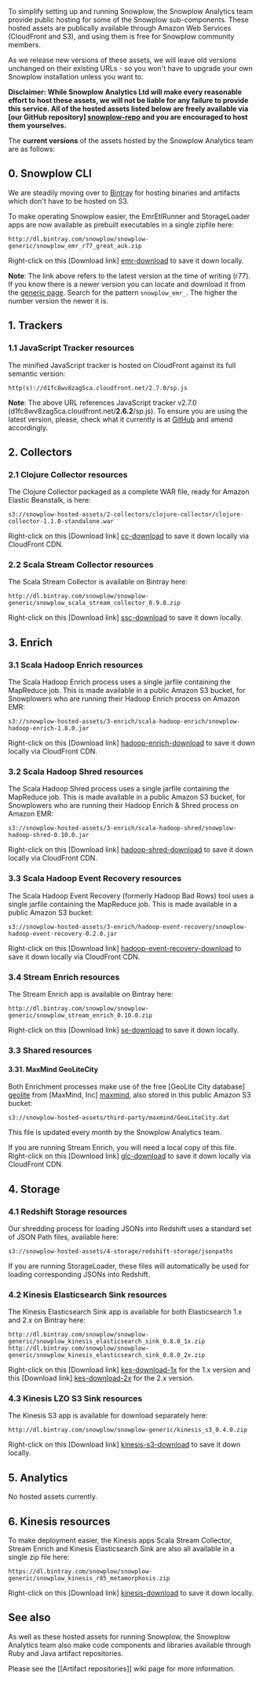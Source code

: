 To simplify setting up and running Snowplow, the Snowplow Analytics team provide public hosting for some of the Snowplow sub-components. These hosted assets are publically available through Amazon Web Services (CloudFront and S3), and using them is free for Snowplow community members.

As we release new versions of these assets, we will leave old versions unchanged on their existing URLs - so you won't have to upgrade your own Snowplow installation unless you want to.

**Disclaimer: While Snowplow Analytics Ltd will make every reasonable effort to host these assets, we will not be liable for any failure to provide this service. All of the hosted assets listed below are freely available via [our GitHub repository] [snowplow-repo] and you are encouraged to host them yourselves.** 

The **current versions** of the assets hosted by the Snowplow Analytics team are as follows:

## 0. Snowplow CLI

We are steadily moving over to [Bintray][bintray] for hosting binaries and artifacts which don't have to be hosted on S3.

To make operating Snowplow easier, the EmrEtlRunner and StorageLoader apps are now available as prebuilt executables in a single zipfile here:

    http://dl.bintray.com/snowplow/snowplow-generic/snowplow_emr_r77_great_auk.zip

Right-click on this [Download link] [emr-download] to save it down locally.

**Note**: The link above refers to the latest version at the time of writing (r77). If you know there is a newer version you can locate and download it from the [generic page](http://dl.bintray.com/snowplow/snowplow-generic/). Search for the pattern `snowplow_emr_`. The higher the number version the newer it is.

## 1. Trackers

### 1.1 JavaScript Tracker resources

The minified JavaScript tracker is hosted on CloudFront against its full semantic version:

    http(s)://d1fc8wv8zag5ca.cloudfront.net/2.7.0/sp.js

**Note**: The above URL references JavaScript tracker v2.7.0 (d1fc8wv8zag5ca.cloudfront.net/**2.6.2**/sp.js). To ensure you are using the latest version, please, check what it currently is at [GitHub](https://github.com/snowplow/snowplow-javascript-tracker/releases) and amend accordingly.

## 2. Collectors

### 2.1 Clojure Collector resources

The Clojure Collector packaged as a complete WAR file, ready for Amazon Elastic Beanstalk, is here:

    s3://snowplow-hosted-assets/2-collectors/clojure-collector/clojure-collector-1.1.0-standalone.war

Right-click on this [Download link] [cc-download] to save it down locally via CloudFront CDN.

### 2.2 Scala Stream Collector resources

The Scala Stream Collector is available on Bintray here:

    http://dl.bintray.com/snowplow/snowplow-generic/snowplow_scala_stream_collector_0.9.0.zip

Right-click on this [Download link] [ssc-download] to save it down locally.

## 3. Enrich

### 3.1 Scala Hadoop Enrich resources

The Scala Hadoop Enrich process uses a single jarfile containing the MapReduce job. This is made available in a public Amazon S3 bucket, for Snowplowers who are running their Hadoop Enrich process on Amazon EMR:

    s3://snowplow-hosted-assets/3-enrich/scala-hadoop-enrich/snowplow-hadoop-enrich-1.8.0.jar

Right-click on this [Download link] [hadoop-enrich-download] to save it down locally via CloudFront CDN.

### 3.2 Scala Hadoop Shred resources

The Scala Hadoop Shred process uses a single jarfile containing the MapReduce job. This is made available in a public Amazon S3 bucket, for Snowplowers who are running their Hadoop Enrich & Shred process on Amazon EMR:

    s3://snowplow-hosted-assets/3-enrich/scala-hadoop-shred/snowplow-hadoop-shred-0.10.0.jar

Right-click on this [Download link] [hadoop-shred-download] to save it down locally via CloudFront CDN.

### 3.3 Scala Hadoop Event Recovery resources

The Scala Hadoop Event Recovery (formerly Hadoop Bad Rows) tool uses a single jarfile containing the MapReduce job. This is made available in a public Amazon S3 bucket:

    s3://snowplow-hosted-assets/3-enrich/hadoop-event-recovery/snowplow-hadoop-event-recovery-0.2.0.jar

Right-click on this [Download link] [hadoop-event-recovery-download] to save it down locally via CloudFront CDN.

### 3.4 Stream Enrich resources

The Stream Enrich app is available on Bintray here:

    http://dl.bintray.com/snowplow/snowplow-generic/snowplow_stream_enrich_0.10.0.zip

Right-click on this [Download link] [se-download] to save it down locally.

### 3.3 Shared resources

#### 3.31. MaxMind GeoLiteCity

Both Enrichment processes make use of the free [GeoLite City database] [geolite] from [MaxMind, Inc] [maxmind], also stored in this public Amazon S3 bucket:

    s3://snowplow-hosted-assets/third-party/maxmind/GeoLiteCity.dat

This file is updated every month by the Snowplow Analytics team.

If you are running Stream Enrich, you will need a local copy of this file. Right-click on this [Download link] [glc-download] to save it down locally via CloudFront CDN.

## 4. Storage

### 4.1 Redshift Storage resources

Our shredding process for loading JSONs into Redshift uses a standard set of JSON Path files, available here:

    s3://snowplow-hosted-assets/4-storage/redshift-storage/jsonpaths

If you are running StorageLoader, these files will automatically be used for loading corresponding JSONs into Redshift.

### 4.2 Kinesis Elasticsearch Sink resources

The Kinesis Elasticsearch Sink app is available for both Elasticsearch 1.x and 2.x on Bintray here:

    http://dl.bintray.com/snowplow/snowplow-generic/snowplow_kinesis_elasticsearch_sink_0.8.0_1x.zip
    http://dl.bintray.com/snowplow/snowplow-generic/snowplow_kinesis_elasticsearch_sink_0.8.0_2x.zip

Right-click on this [Download link] [kes-download-1x] for the 1.x version and this [Download link] [kes-download-2x] for the 2.x version.

### 4.3 Kinesis LZO S3 Sink resources

The Kinesis S3 app is available for download separately here:

    http://dl.bintray.com/snowplow/snowplow-generic/kinesis_s3_0.4.0.zip

Right-click on this [Download link] [kinesis-s3-download] to save it down locally.

## 5. Analytics

No hosted assets currently.

## 6. Kinesis resources

To make deployment easier, the Kinesis apps Scala Stream Collector, Stream Enrich and Kinesis Elasticsearch Sink are also all available in a single zip file here:

    https://dl.bintray.com/snowplow/snowplow-generic/snowplow_kinesis_r85_metamorphosis.zip

Right-click on this [Download link] [kinesis-download] to save it down locally.

## See also

As well as these hosted assets for running Snowplow, the Snowplow Analytics team also make code components and libraries available through Ruby and Java artifact repositories.

Please see the [[Artifact repositories]] wiki page for more information.

[snowplow-repo]: https://github.com/snowplow/snowplow
[cc-download]: http://d2io1hx8u877l0.cloudfront.net/2-collectors/clojure-collector/clojure-collector-1.1.0-standalone.war
[hadoop-enrich-download]: http://d2io1hx8u877l0.cloudfront.net/3-enrich/scala-hadoop-enrich/snowplow-hadoop-enrich-1.8.0.jar
[hadoop-shred-download]: http://d2io1hx8u877l0.cloudfront.net/3-enrich/scala-hadoop-shred/snowplow-hadoop-shred-0.10.0.jar
[hadoop-event-recovery-download]: http://d2io1hx8u877l0.cloudfront.net/3-enrich/hadoop-event-recovery/snowplow-hadoop-event-recovery-0.2.0.jar
[glc-download]: http://d2io1hx8u877l0.cloudfront.net/third-party/maxmind/GeoLiteCity.dat
[geolite]: http://dev.maxmind.com/geoip/legacy/geolite?rld=snowplow
[maxmind]: http://www.maxmind.com/?rld=snowplow

[bintray]: https://bintray.com/
[kinesis-download]: https://dl.bintray.com/snowplow/snowplow-generic/snowplow_kinesis_r85_metamorphosis.zip
[kinesis-s3-download]: http://dl.bintray.com/snowplow/snowplow-generic/kinesis_s3_0.4.0.zip
[ssc-download]: http://dl.bintray.com/snowplow/snowplow-generic/snowplow_scala_stream_collector_0.9.0.zip
[se-download]: http://dl.bintray.com/snowplow/snowplow-generic/snowplow_stream_enrich_0.10.0.zip
[kes-download-1x]: http://dl.bintray.com/snowplow/snowplow-generic/snowplow_kinesis_elasticsearch_sink_0.8.0_1x.zip
[kes-download-2x]: http://dl.bintray.com/snowplow/snowplow-generic/snowplow_kinesis_elasticsearch_sink_0.8.0_2x.zip
[emr-download]: http://dl.bintray.com/snowplow/snowplow-generic/snowplow_emr_r77_great_auk.zip
